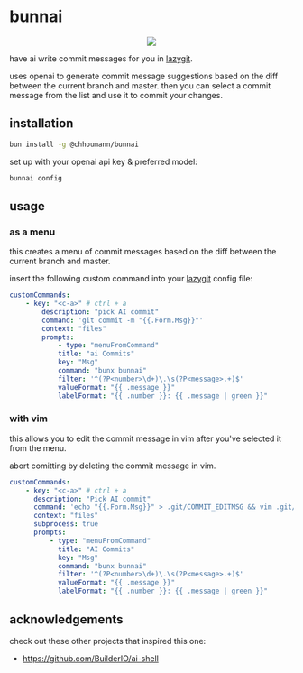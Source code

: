 # bunnai

<p align="center">
  <img src="https://github.com/chhoumann/bunnai/assets/29108628/1ec69e68-7d5e-4a4d-b4d6-56e202e1c54c">
</p>

have ai write commit messages for you in [lazygit](https://github.com/jesseduffield/lazygit).

uses openai to generate commit message suggestions based on the diff between the current branch and master.
then you can select a commit message from the list and use it to commit your changes.

## installation

```sh
bun install -g @chhoumann/bunnai
```

set up with your openai api key & preferred model:

```sh
bunnai config
```

## usage

### as a menu

this creates a menu of commit messages based on the diff between the current branch and master.

insert the following custom command into your [lazygit](https://github.com/jesseduffield/lazygit) config file:

```yaml
customCommands:
    - key: "<c-a>" # ctrl + a
        description: "pick AI commit"
        command: 'git commit -m "{{.Form.Msg}}"'
        context: "files"
        prompts:
            - type: "menuFromCommand"
            title: "ai Commits"
            key: "Msg"
            command: "bunx bunnai"
            filter: '^(?P<number>\d+)\.\s(?P<message>.+)$'
            valueFormat: "{{ .message }}"
            labelFormat: "{{ .number }}: {{ .message | green }}"
```

### with vim

this allows you to edit the commit message in vim after you've selected it from the menu.

abort comitting by deleting the commit message in vim.

```yaml
customCommands:
    - key: "<c-a>" # ctrl + a
      description: "Pick AI commit"
      command: 'echo "{{.Form.Msg}}" > .git/COMMIT_EDITMSG && vim .git/COMMIT_EDITMSG && [ -s .git/COMMIT_EDITMSG ] && git commit -F .git/COMMIT_EDITMSG || echo "Commit message is empty, commit aborted."'
      context: "files"
      subprocess: true
      prompts:
          - type: "menuFromCommand"
            title: "AI Commits"
            key: "Msg"
            command: "bunx bunnai"
            filter: '^(?P<number>\d+)\.\s(?P<message>.+)$'
            valueFormat: "{{ .message }}"
            labelFormat: "{{ .number }}: {{ .message | green }}"
```

## acknowledgements

check out these other projects that inspired this one:

-   https://github.com/BuilderIO/ai-shell
